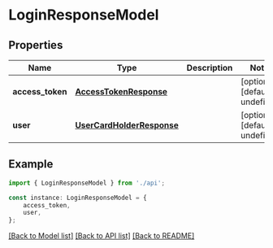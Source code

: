# LoginResponseModel


## Properties

Name | Type | Description | Notes
------------ | ------------- | ------------- | -------------
**access_token** | [**AccessTokenResponse**](AccessTokenResponse.md) |  | [optional] [default to undefined]
**user** | [**UserCardHolderResponse**](UserCardHolderResponse.md) |  | [optional] [default to undefined]

## Example

```typescript
import { LoginResponseModel } from './api';

const instance: LoginResponseModel = {
    access_token,
    user,
};
```

[[Back to Model list]](../README.md#documentation-for-models) [[Back to API list]](../README.md#documentation-for-api-endpoints) [[Back to README]](../README.md)
